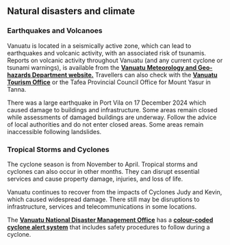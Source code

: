 ## Natural disasters and climate

### **Earthquakes and Volcanoes**

Vanuatu is located in a seismically active zone, which can lead to earthquakes and volcanic activity, with an associated risk of tsunamis. Reports on volcanic activity throughout Vanuatu (and any current cyclone or tsunami warnings), is available from the [**Vanuatu Meteorology and Geo-hazards Department website.**](https://www.vmgd.gov.vu/vmgd/index.php) Travellers can also check with the [**Vanuatu Tourism Office**](http://vanuatutravel.info/index.php) or the Tafea Provincial Council Office for Mount Yasur in Tanna.

There was a large earthquake in Port Vila on 17 December 2024 which caused damage to buildings and infrastructure. Some areas remain closed while assessments of damaged buildings are underway. Follow the advice of local authorities and do not enter closed areas. Some areas remain inaccessible following landslides.

### **Tropical Storms and Cyclones**

The cyclone season is from November to April. Tropical storms and cyclones can also occur in other months. They can disrupt essential services and cause property damage, injuries, and loss of life.

Vanuatu continues to recover from the impacts of Cyclones Judy and Kevin, which caused widespread damage. There still may be disruptions to infrastructure, services and telecommunications in some locations.

The [**Vanuatu National Disaster Management Office**](https://ndmo.gov.vu/) has a [**colour-coded cyclone alert system**](https://ndmo.gov.vu/fr/community/cyclone-awareness/109-colour-alerts) that includes safety procedures to follow during a cyclone.